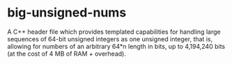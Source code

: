 # big-unsigned-nums
A C++ header file which provides templated capabilities for handling large sequences of 64-bit unsigned integers as one unsigned integer, that is, allowing for numbers of an arbitrary 64*n length in bits, up to 4,194,240 bits (at the cost of 4 MB of RAM + overhead).
